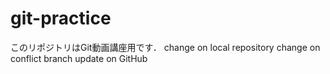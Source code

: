 # git-practice
このリポジトリはGit動画講座用です．
change on local repository
change on conflict branch
update on GitHub
